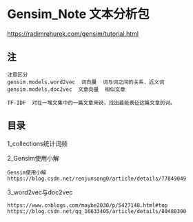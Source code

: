 # Gensim_Note  文本分析包

https://radimrehurek.com/gensim/tutorial.html

## 注

```
注意区分
gensim.models.word2vec  词向量  词与词之间的关系，近义词
gensim.models.doc2vec  文章向量  相似文章

TF-IDF  对在一堆文集中的一篇文章来说，找出最能表征这篇文章的词。
```

## 目录

1_collections统计词频

2_Gensim使用小解
```
Gensim使用小解
https://blog.csdn.net/renjunsong0/article/details/77849049
```

3_word2vec与doc2vec
```
https://www.cnblogs.com/maybe2030/p/5427148.html#top
https://blog.csdn.net/qq_16633405/article/details/80480300
```


